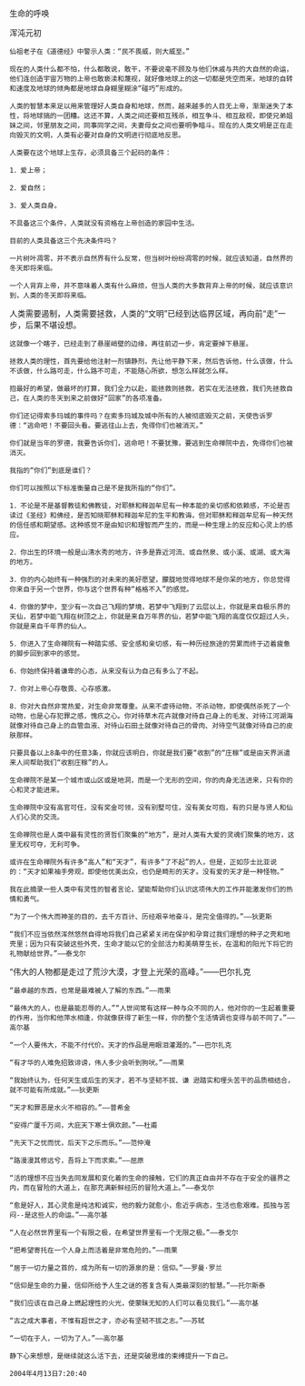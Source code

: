 生命的呼唤

浑沌元初


    仙祖老子在《道德经》中警示人类：“民不畏威，则大威至。”

    现在的人类什么都不怕，什么都敢说，敢干，不要说毫不顾及与他们休戚与共的大自然的命运，他们连创造宇宙万物的上帝也敢亵渎和蔑视，就好像地球上的这一切都是凭空而来，地球的自转和速度及地球的倾角都是地球自身糊里糊涂“碰巧”形成的。

    人类的智慧本来足以用来管理好人类自身和地球，然而，越来越多的人目无上帝，渐渐迷失了本性，将地球搞的一团糟。这还不算，人类之间还要相互残杀，相互争斗、相互敌视，即使兄弟姐妹之间，邻里朋友之间，同事同学之间，夫妻母女之间也要明争暗斗。现在的人类文明是正在走向毁灭的文明，人类有必要对自身的文明进行彻底地反思。

    人类要在这个地球上生存，必须具备三个起码的条件：

    1．爱上帝；

    2．爱自然；

    3．爱人类自身。

    不具备这三个条件，人类就没有资格在上帝创造的家园中生活。

    目前的人类具备这三个先决条件吗？

    一片树叶凋零，并不表示自然界有什么反常，但当树叶纷纷凋零的时候，就应该知道，自然界的冬天即将来临。

    一个人背弃上帝，并不意味着人类有什么麻烦，但当人类的大多数背弃上帝的时候，就应该意识到，人类的冬天即将来临。

   人类需要遏制，人类需要拯救，人类的“文明”已经到达临界区域，再向前“走”一步，后果不堪设想。

    这就像一个瞎子，已经走到了悬崖峭壁的边缘，再往前迈一步，肯定要掉下悬崖。

    拯救人类的理性，首先要给他注射一剂镇静剂，先让他平静下来，然后告诉他，什么该做，什么不该做，什么路可走，什么路不可走，不能随心所欲，想怎么样就怎么样。

    抱最好的希望，做最坏的打算，我们全力以赴，能拯救则拯救，若实在无法拯救，我们先拯救自己，在人类的冬天到来之前做好“回家”的各项准备。

    你们还记得索多玛城的事件吗？在索多玛城及城中所有的人被彻底毁灭之前，天使告诉罗德：“逃命吧！不要回头看。要逃往山上去，免得你们也被消灭。”

    你们就是当年的罗德，我要告诉你们，逃命吧！不要犹豫，要逃到生命禅院中去，免得你们也被消灭。

    我指的“你们”到底是谁们？

    你们可以按照以下标准衡量自己是不是我所指的“你们”。

    1．不论是不是基督教徒和佛教徒，对耶稣和释迦牟尼有一种本能的亲切感和依赖感，不论是否读过《圣经》和佛经，是否知晓耶稣和释迦牟尼的生平和教诲，但对耶稣和释迦牟尼有一种天然的信任感和期望感。这种感觉不是由知识和理智而产生的，而是一种生理上的反应和心灵上的感应。

    2．你出生的环境一般是山清水秀的地方，许多是靠近河流、或自然泉、或小溪、或湖、或大海的地方。

    3．你的内心始终有一种强烈的对未来的美好愿望，朦胧地觉得地球不是你呆的地方，你总觉得你来自于另一个世界，你与这个世界有种“格格不入”的感觉。

    4．你做的梦中，至少有一次自己飞翔的梦境，若梦中飞翔到了云层以上，你就是来自极乐界的天仙，若梦中能飞翔在树顶之上，你就是来自万年界的仙，若梦中能飞翔的高度仅仅超过人头，你就是来自千年界的仙人。

    5．你进入了生命禅院有一种踏实感、安全感和亲切感，有一种历经旅途的劳累而终于迈着疲惫的脚步回到家中的感觉。

    6．你始终保持着谦卑的心态，从来没有认为自己有多么了不起。

    7．你对上帝心存敬畏、心存感激。

    8．你对大自然非常热爱，对生命非常尊重。从来不虐待动物，不杀动物，即使偶然杀死了一个动物，也是心存犯罪之感，愧疚之心。你对待草木花卉就像对待自己身上的毛发、对待江河湖海就像对待自己身上的血管血液、对待山石田土就像对待自己的骨肉、对待空气就像对待自己的皮肤那样。

    只要具备以上8条中的任意3条，你就应该明白，你就是我们要“收割”的“庄稼”或是由天界派遣来人间帮助我们“收割庄稼”的人。

    生命禅院不是某一个城市或山区或是地洞，而是一个无形的空间，你的肉身无法进来，只有你的心和灵才能进来。

    生命禅院中没有高官可任，没有奖金可领，没有别墅可住，没有美女可抱，有的只是与贤人和仙人们心灵的交流。

    生命禅院也是人类中最有灵性的贤哲们聚集的“地方”，是对人类有大爱的灵魂们聚集的地方，这里无权可夺，无利可争。

    或许在生命禅院外有许多“高人”和“天才”，有许多“了不起”的人，但是，正如莎士比亚说的：“天才如果袖手旁观，即使他优美出众，也仍是畸形的天才。没有爱的天才是一种怪物。”

    我在此摘录一些人类中有灵性的智者言论，望能帮助你们认识这项伟大的工作并能激发你们的热情和勇气。

    “为了一个伟大而神圣的目的，去千方百计、历经艰辛地奋斗，是完全值得的。”——狄更斯

    “我们不应当依然浑然悠然自得地将我们自己紧紧关闭在保护和孕育过我们理想的种子之壳和地壳里；因为只有突破这些外壳，生命才能以它的全部活力和美萌芽生长，在温和的阳光下将它的礼物献给世界。”——泰戈尔

   “伟大的人物都是走过了荒沙大漠，才登上光荣的高峰。”——巴尔扎克

    “最卓越的东西，也常是最难被人了解的东西。”——雨果

    “最伟大的人，也是最能忍辱的人。”“人世间常有这样一种与众不同的人，他对你的一生起着重要的作用，当你和他萍水相逢，你就像获得了新生一样，你的整个生活情调也变得与前不同了。”——高尔基

    “一个人要伟大，不能不付代价。天才的作品是用眼泪灌溉的。”——巴尔扎克

    “有才华的人难免招致诽谤，伟人多少会听到狗吠。”——雨果

    “我始终认为，任何天生或后生的天才，若不与坚韧不拔、谦 逊踏实和埋头苦干的品质相结合，就不可能有所成就。”——狄更斯

    “天才和罪恶是水火不相容的。”——普希金

    “安得广厦千万间，大庇天下寒士俱欢颜。”——杜甫

    “先天下之忧而忧，后天下之乐而乐。”——范仲淹

    “路漫漫其修远兮，吾将上下而求索。”——屈原

    “活的理想不应当失去同发展和变化着的生命的接触，它们的真正自由并不存在于安全的疆界之内，而在冒险的大道上，在那充满新鲜经历的冒险大道上。”——泰戈尔

    “愈是好人，其心灵愈是纯洁和诚实，他的毅力就愈小，愈近乎病态，生活也愈艰难。孤独与苦闷--是这些人的命运。”——高尔基

    “人在必然世界里有一个有限之极，在希望世界里有一个无限之极。”——泰戈尔

    “把希望寄托在一个人身上而活着是非常危险的。”——雨果

    “居于一切力量之首的，成为所有一切的源泉的是：信仰。”——罗曼·罗兰

    “信仰是生命的力量，信仰所给予人生之谜的答复含有人类最深刻的智慧。”——托尔斯泰

    “我们应该在自己身上燃起理性的火光，使蒙昧无知的人们可以看见我们。”——高尔基

    “古之成大事者，不惟有超世之才，亦必有坚韧不拔之志。”——苏轼

    “一切在于人，一切为了人。”——高尔基

    静下心来想想，是继续就这么活下去，还是突破思维的束缚提升一下自己。

    2004年4月13日7:20:40



